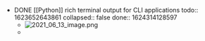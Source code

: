 - DONE [[Python]] rich terminal output for CLI applications
  todo:: 1623652643861
  collapsed:: false
  done:: 1624314128597
	- ![2021_06_13_image.png](https://cdn.logseq.com/%2F07ac90d5-a8a5-495c-84ae-a5c969228e38433dd2e1-4cda-43a9-bd64-facb6d94c1ff2021_06_13_image.png?Expires=4777252662&Signature=FLm10VBr9QLrX-PoaTUaNskKlYP3nGdNvQ5Bm8UTrpl8fSVW3rBgn2UXhJ-9oW5UgrM~ppaovAzOm~BE-NuU1QnwGlZL8N-9kH228LMXoOohYg7zealzOtVGUne0-F-T-RSu7FOsHfnYrfTg4b-tJ-eTxnNhw3rl3eDZ6yeoHWYnGkEwKb7K4sJ28ARzDFeW~k2kfdDCUeKkUIrmicxCMRIo26k7YxSObazuUlg5ueQCrxjmt8-e2oEre7AYtNN3cBkxkWakX0P5~~ey~TmKeLU5NbZkitZmNyv-lOjsvsvp3t5riMF-DyyPlJBf~mWygVIsD6zMCS93bIcAwlTCyA__&Key-Pair-Id=APKAJE5CCD6X7MP6PTEA)
	-